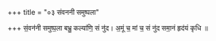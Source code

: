 +++
title = "०३ संवननी समुष्पला"

+++
सं॒वन॑नी समुष्प॒ला बभ्रु॒ कल्या॑णि॒ सं नु॑द। अ॒मूं च॒ मां च॒ सं नु॑द समा॒नं हृद॑यं कृधि ॥
